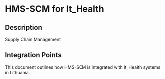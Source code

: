 # HMS-SCM for lt_Health

## Description

Supply Chain Management

## Integration Points

This document outlines how HMS-SCM is integrated with lt_Health systems in Lithuania.
